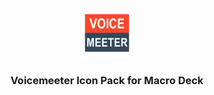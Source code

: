 <!-- PROJECT LOGO -->
<br />
<div align="center">
  <a href="https://github.com/othneildrew/Best-README-Template">
    <img src="ExtensionIcon.png" alt="Logo" width="80" height="80">
  </a>

  <h3 align="center">Voicemeeter Icon Pack for Macro Deck</h3>
</div>

